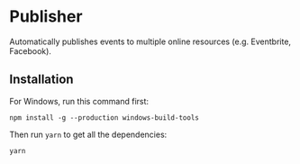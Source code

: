 
# Publisher

Automatically publishes events to multiple online resources (e.g. Eventbrite, Facebook).

## Installation

For Windows, run this command first:

    npm install -g --production windows-build-tools
    
Then run `yarn` to get all the dependencies:

    yarn